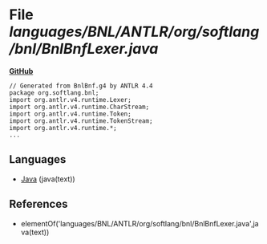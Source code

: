 # File _languages/BNL/ANTLR/org/softlang/bnl/BnlBnfLexer.java_
**[GitHub](https://github.com/softlang/yas/blob/master/languages/BNL/ANTLR/org/softlang/bnl/BnlBnfLexer.java)**
```
// Generated from BnlBnf.g4 by ANTLR 4.4
package org.softlang.bnl;
import org.antlr.v4.runtime.Lexer;
import org.antlr.v4.runtime.CharStream;
import org.antlr.v4.runtime.Token;
import org.antlr.v4.runtime.TokenStream;
import org.antlr.v4.runtime.*;
...
```

## Languages
* [Java](../languages/Java.md) (java(text))

## References
* elementOf('languages/BNL/ANTLR/org/softlang/bnl/BnlBnfLexer.java',java(text))
